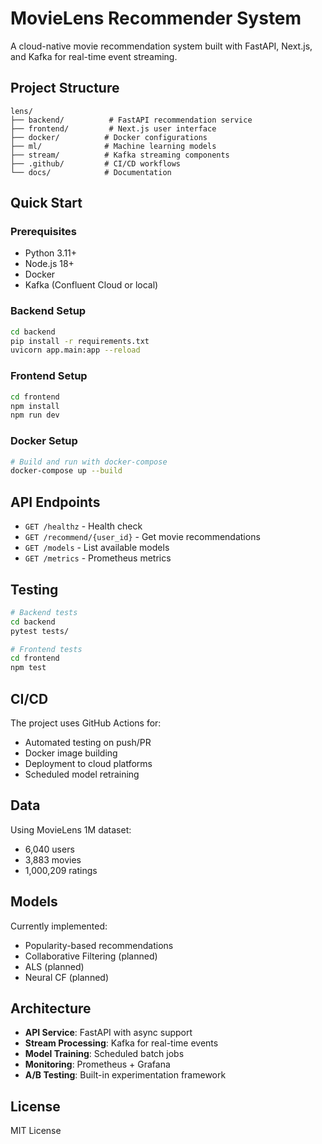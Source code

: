 # MovieLens Recommender System

A cloud-native movie recommendation system built with FastAPI, Next.js, and Kafka for real-time event streaming.

## Project Structure

```
lens/
├── backend/          # FastAPI recommendation service
├── frontend/         # Next.js user interface
├── docker/          # Docker configurations
├── ml/              # Machine learning models
├── stream/          # Kafka streaming components
├── .github/         # CI/CD workflows
└── docs/            # Documentation
```

## Quick Start

### Prerequisites
- Python 3.11+
- Node.js 18+
- Docker
- Kafka (Confluent Cloud or local)

### Backend Setup

```bash
cd backend
pip install -r requirements.txt
uvicorn app.main:app --reload
```

### Frontend Setup

```bash
cd frontend
npm install
npm run dev
```

### Docker Setup

```bash
# Build and run with docker-compose
docker-compose up --build
```

## API Endpoints

- `GET /healthz` - Health check
- `GET /recommend/{user_id}` - Get movie recommendations
- `GET /models` - List available models
- `GET /metrics` - Prometheus metrics

## Testing

```bash
# Backend tests
cd backend
pytest tests/

# Frontend tests
cd frontend
npm test
```

## CI/CD

The project uses GitHub Actions for:
- Automated testing on push/PR
- Docker image building
- Deployment to cloud platforms
- Scheduled model retraining

## Data

Using MovieLens 1M dataset:
- 6,040 users
- 3,883 movies
- 1,000,209 ratings

## Models

Currently implemented:
- Popularity-based recommendations
- Collaborative Filtering (planned)
- ALS (planned)
- Neural CF (planned)

## Architecture

- **API Service**: FastAPI with async support
- **Stream Processing**: Kafka for real-time events
- **Model Training**: Scheduled batch jobs
- **Monitoring**: Prometheus + Grafana
- **A/B Testing**: Built-in experimentation framework

## License

MIT License